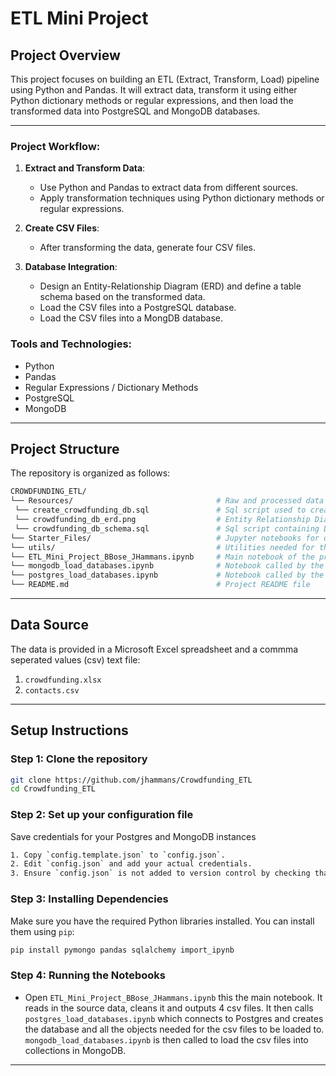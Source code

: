 # ETL Mini Project

## Project Overview

This project focuses on building an ETL (Extract, Transform, Load) pipeline using Python and Pandas. It will extract data, transform it using either Python dictionary methods or regular expressions, and then load the transformed data into PostgreSQL and MongoDB databases.

---

### Project Workflow:

1. **Extract and Transform Data**: 
   - Use Python and Pandas to extract data from different sources.
   - Apply transformation techniques using Python dictionary methods or regular expressions.

2. **Create CSV Files**: 
   - After transforming the data, generate four CSV files.
   
3. **Database Integration**: 
   - Design an Entity-Relationship Diagram (ERD) and define a table schema based on the transformed data.
   - Load the CSV files into a PostgreSQL database.
   - Load the CSV files into a MongDB database.

### Tools and Technologies:
- Python
- Pandas
- Regular Expressions / Dictionary Methods
- PostgreSQL
- MongoDB

---

## Project Structure

The repository is organized as follows:
```bash
CROWDFUNDING_ETL/
└── Resources/                                # Raw and processed data files
 └── create_crowdfunding_db.sql               # Sql script used to create Postgres database
 └── crowdfunding_db_erd.png                  # Entity Relationship Diagram (ERD)
 └── crowdfunding_db_schema.sql               # Sql script containing DDL to create tables and other database objects
└── Starter_Files/                            # Jupyter notebooks for data indivdual notebooks     
└── utils/                                    # Utilities needed for the program              
└── ETL_Mini_Project_BBose_JHammans.ipynb     # Main notebook of the project
└── mongodb_load_databases.ipynb              # Notebook called by the main notebook to load output csv files to MongoDB
└── postgres_load_databases.ipynb             # Notebook called by the main notebook to load output csv files to Postgres
└── README.md                                 # Project README file
```

---

## Data Source

The data is provided in a Microsoft Excel spreadsheet and a commma seperated values (csv) text file:
1.  `crowdfunding.xlsx` 
2.  `contacts.csv`

---

## Setup Instructions

### Step 1: Clone the repository
```bash
git clone https://github.com/jhammans/Crowdfunding_ETL
cd Crowdfunding_ETL
```

### Step 2: Set up your configuration file

Save credentials for your Postgres and MongoDB instances

```bash
1. Copy `config.template.json` to `config.json`.
2. Edit `config.json` and add your actual credentials.
3. Ensure `config.json` is not added to version control by checking that it'''s listed in `.gitignore`.
```

### Step 3: Installing Dependencies

Make sure you have the required Python libraries installed. You can install them using `pip`:

```bash
pip install pymongo pandas sqlalchemy import_ipynb
```

### Step 4: Running the Notebooks

- Open `ETL_Mini_Project_BBose_JHammans.ipynb` this the main notebook.  It reads in the source data, cleans it and outputs 4 csv files.  It then calls `postgres_load_databases.ipynb` which connects to Postgres and creates the database and all the objects needed for the csv files to be loaded to.  `mongodb_load_databases.ipynb` is then called to load the csv files into collections in MongoDB. 

---